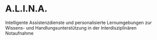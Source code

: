 # A.L.I.N.A.
Intelligente Assistenzdienste und personalisierte Lernumgebungen zur Wissens- und Handlungsunterstützung in der Interdisziplinären Notaufnahme
